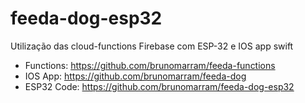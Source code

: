 # feeda-dog-esp32

Utilização das cloud-functions Firebase com ESP-32 e IOS app swift

- Functions: https://github.com/brunomarram/feeda-functions
- IOS App: https://github.com/brunomarram/feeda-dog
- ESP32 Code: https://github.com/brunomarram/feeda-dog-esp32
